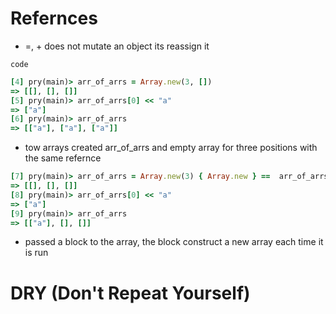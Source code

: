 # Refernces 
 * =, + does not mutate an object its reassign it 
 

  `code`
  ```ruby 
  [4] pry(main)> arr_of_arrs = Array.new(3, [])
  => [[], [], []]
  [5] pry(main)> arr_of_arrs[0] << "a"
  => ["a"]
  [6] pry(main)> arr_of_arrs
  => [["a"], ["a"], ["a"]]
  ``` 
  * tow arrays created arr_of_arrs and empty array for three positions with the same refernce 

  ```ruby
  [7] pry(main)> arr_of_arrs = Array.new(3) { Array.new } ==  arr_of_arrs = Array.new(3) { [] }
  => [[], [], []]
  [8] pry(main)> arr_of_arrs[0] << "a"
  => ["a"]
  [9] pry(main)> arr_of_arrs
  => [["a"], [], []] 
  ```

  * passed a block to the array, the block construct a new array each time it is run 


# DRY (Don't Repeat Yourself) 







